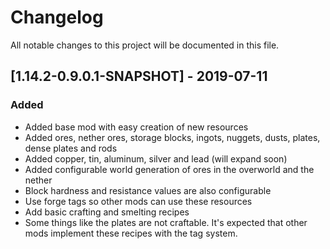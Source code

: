 # Changelog
All notable changes to this project will be documented in this file.

## [1.14.2-0.9.0.1-SNAPSHOT] - 2019-07-11
### Added
- Added base mod with easy creation of new resources
- Added ores, nether ores, storage blocks, ingots, nuggets, dusts, plates, dense plates and rods
- Added copper, tin, aluminum, silver and lead (will expand soon)
- Added configurable world generation of ores in the overworld and the nether
- Block hardness and resistance values are also configurable
- Use forge tags so other mods can use these resources
- Add basic crafting and smelting recipes
- Some things like the plates are not craftable. It's expected that other mods implement these recipes with the tag system.
